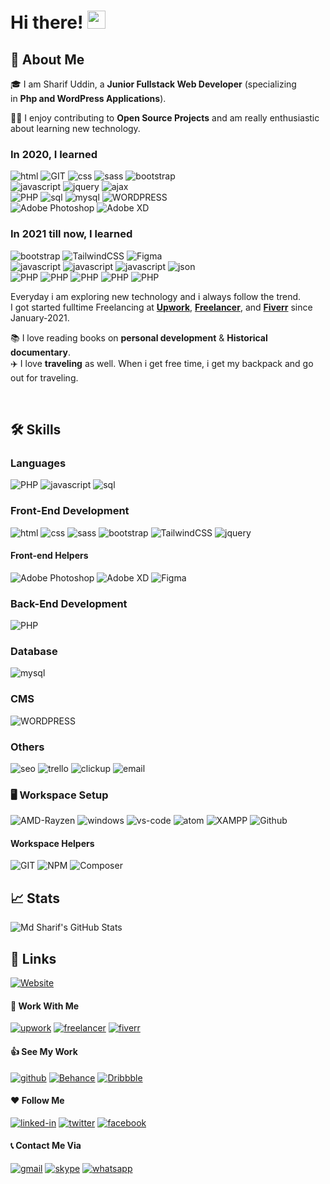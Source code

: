 # Hi there! <img src="https://media.giphy.com/media/hvRJCLFzcasrR4ia7z/giphy.gif" width="29px">

## 🚀 About Me

🎓 I am Sharif Uddin, a **Junior Fullstack Web Developer** (specializing in **Php and WordPress Applications**).

👨‍💻 I enjoy contributing to **Open Source Projects** and am really enthusiastic about learning new technology.
<br>
### In 2020, I learned 
![html](https://img.shields.io/badge/HTML5-E34F26?style=for-the-badge&logo=html5&logoColor=white)
![GIT](https://img.shields.io/badge/GIT-F05032?style=for-the-badge&logo=git&logoColor=white)
![css](https://img.shields.io/badge/CSS3-1572B6?style=for-the-badge&logo=css3&logoColor=white)
![sass](https://img.shields.io/badge/SASS-CC6699?style=for-the-badge&logo=sass&logoColor=white)
![bootstrap](https://img.shields.io/badge/Bootstrap_4-563D7C?style=for-the-badge&logo=bootstrap&logoColor=white)<br>
![javascript](https://img.shields.io/badge/JavaScript-323330?style=for-the-badge&logo=javascript&logoColor=F7DF1E)
![jquery](https://img.shields.io/badge/jQuery-0769AD?style=for-the-badge&logo=jquery&logoColor=white)
![ajax](https://img.shields.io/badge/ajax-FFB000?style=for-the-badge&logo=jquery&logoColor=white)<br>
![PHP](https://img.shields.io/badge/PHP_7.4-777BB4?style=for-the-badge&logo=php&logoColor=FFF)
![sql](https://img.shields.io/badge/sql-022F96?style=for-the-badge&logo=sql&logoColor=B2CD30)
![mysql](https://img.shields.io/badge/MySQL-4479A1?style=for-the-badge&logo=mysql&logoColor=white)
![WORDPRESS](https://img.shields.io/badge/wordpress-21759B?style=for-the-badge&logo=wordpress&logoColor=FFF)<br>
![Adobe Photoshop](https://img.shields.io/badge/adobe_photoshop-001D34?style=for-the-badge&logo=adobephotoshop&logoColor=white)
![Adobe XD](https://img.shields.io/badge/Adobe%20XD-470137?style=for-the-badge&logo=Adobe%20XD&logoColor=#FF61F6)
### In 2021 till now, I learned 
![bootstrap](https://img.shields.io/badge/Bootstrap_5-563D7C?style=for-the-badge&logo=bootstrap&logoColor=white)
![TailwindCSS](https://img.shields.io/badge/tailwindcss-%2338B2AC.svg?style=for-the-badge&logo=tailwind-css&logoColor=white)
![Figma](https://img.shields.io/badge/FIGMA-EA4C1D?style=for-the-badge&logo=figma&logoColor=white)<br>
![javascript](https://img.shields.io/badge/JavaScript_OOP-323330?style=for-the-badge&logo=javascript&logoColor=F7DF1E)
![javascript](https://img.shields.io/badge/ES6_ESNEXT-323330?style=for-the-badge&logo=javascript&logoColor=F7DF1E)
![javascript](https://img.shields.io/badge/asynchronous-323330?style=for-the-badge&logo=javascript&logoColor=F7DF1E)
![json](https://img.shields.io/badge/Json-000000?style=for-the-badge&logo=json&logoColor=FFF)<br>
![PHP](https://img.shields.io/badge/PHP_8-777BB4?style=for-the-badge&logo=php&logoColor=FFF)
![PHP](https://img.shields.io/badge/PHP_OOP-777BB4?style=for-the-badge&logo=php&logoColor=FFF)
![PHP](https://img.shields.io/badge/PDO-777BB4?style=for-the-badge&logo=php&logoColor=FFF)
![PHP](https://img.shields.io/badge/Design_Pattern-777BB4?style=for-the-badge&logo=php&logoColor=FFF)
![PHP](https://img.shields.io/badge/Restful_api-007ACC?style=for-the-badge&logo=php&logoColor=FFF)<br>


Everyday i am exploring new technology and i always follow the trend.<Br>
I got started fulltime Freelancing at [**Upwork**](https://www.upwork.com/freelancers/~014d60e5906868b56a), [**Freelancer**](https://www.freelancer.com/u/sharifwds), and [**Fiverr**](https://www.fiverr.com/sharifwds?up_rollout=true) since January-2021.


📚 I love reading books on **personal development** & **Historical documentary**.<br>
✈️ I love **traveling** as well. When i get free time, i get my backpack and go out for traveling.

<br>

## 🛠️ Skills

### Languages
![PHP](https://img.shields.io/badge/PHP-777BB4?style=for-the-badge&logo=php&logoColor=FFF)
![javascript](https://img.shields.io/badge/JavaScript-323330?style=for-the-badge&logo=javascript&logoColor=F7DF1E)
![sql](https://img.shields.io/badge/sql-022F96?style=for-the-badge&logo=sql&logoColor=B2CD30)

### Front-End Development
![html](https://img.shields.io/badge/HTML5-E34F26?style=for-the-badge&logo=html5&logoColor=white)
![css](https://img.shields.io/badge/CSS3-1572B6?style=for-the-badge&logo=css3&logoColor=white)
![sass](https://img.shields.io/badge/SASS-CC6699?style=for-the-badge&logo=sass&logoColor=white)
![bootstrap](https://img.shields.io/badge/Bootstrap-563D7C?style=for-the-badge&logo=bootstrap&logoColor=white)
![TailwindCSS](https://img.shields.io/badge/tailwindcss-%2338B2AC.svg?style=for-the-badge&logo=tailwind-css&logoColor=white)
![jquery](https://img.shields.io/badge/jQuery-0769AD?style=for-the-badge&logo=jquery&logoColor=white)
#### Front-end Helpers
![Adobe Photoshop](https://img.shields.io/badge/adobe_photoshop-001D34?style=for-the-badge&logo=adobephotoshop&logoColor=white)
![Adobe XD](https://img.shields.io/badge/Adobe%20XD-470137?style=for-the-badge&logo=Adobe%20XD&logoColor=#FF61F6)
![Figma](https://img.shields.io/badge/figma-%23F24E1E.svg?style=for-the-badge&logo=figma&logoColor=white)
### Back-End Development

![PHP](https://img.shields.io/badge/PHP-777BB4?style=for-the-badge&logo=php&logoColor=FFF)
### Database
![mysql](https://img.shields.io/badge/MySQL-4479A1?style=for-the-badge&logo=mysql&logoColor=white)
### CMS
![WORDPRESS](https://img.shields.io/badge/wordpress-21759B?style=for-the-badge&logo=wordpress&logoColor=FFF)
### Others
![seo](https://img.shields.io/badge/on_page_SEO-1DBF73?style=for-the-badge&logo=seo&logoColor=FFF)
![trello](https://img.shields.io/badge/trello-0052CC?style=for-the-badge&logo=trello&logoColor=FFF)
![clickup](https://img.shields.io/badge/clickup-7B68EE?style=for-the-badge&logo=clickup&logoColor=FFF)
![email](https://img.shields.io/badge/Email_marketing-0D101E?style=for-the-badge&logo=Gmail&logoColor=FFF)








### 🖥️ Workspace Setup


![AMD-Rayzen](https://img.shields.io/badge/AMD-Rayzen_5-ED1C24?style=for-the-badge&logo=amd&logoColor=white)
![windows](https://img.shields.io/badge/Windows_10-0078D6?style=for-the-badge&logo=windows&logoColor=white)
![vs-code](https://img.shields.io/badge/VS_Code-007ACC?style=for-the-badge&logo=Visual-Studio-Code&logoColor=white)
![atom](https://img.shields.io/badge/Atom-66595C?style=for-the-badge&logo=Atom&logoColor=white)
![XAMPP](https://img.shields.io/badge/Xampp-FB7A24?style=for-the-badge&logo=xampp&logoColor=white)
![Github](https://img.shields.io/badge/Github-181717?style=for-the-badge&logo=github&logoColor=white)


#### Workspace Helpers

![GIT](https://img.shields.io/badge/GIT-F05032?style=for-the-badge&logo=git&logoColor=white)
![NPM](https://img.shields.io/badge/NPM-%23000000.svg?style=for-the-badge&logo=npm&logoColor=white)
![Composer](https://img.shields.io/badge/composer-885630?style=for-the-badge&logo=composer&logoColor=white)


## 📈 Stats

<div>
<img src="https://github-readme-stats.vercel.app/api?username=mdsharifremon&show_icons=true&hide_border=true" alt="Md Sharif's GitHub Stats">
</div>


## 🔗 Links

[![Website](https://img.shields.io/badge/Website-D90175?style=for-the-badge&logo=Google-chrome&logoColor=white)](https://sharifwds.me/)
<br>

#### 🏢 Work With Me

[![upwork](https://img.shields.io/badge/Upwork-6FDA44?style=for-the-badge&logo=Upwork&logoColor=white)](https://www.upwork.com/freelancers/~014d60e5906868b56a)
[![freelancer](https://img.shields.io/badge/Freelancer-29B2FE?style=for-the-badge&logo=freelancer&logoColor=white)](https://www.freelancer.com/u/sharifwds)
[![fiverr](https://img.shields.io/badge/Fiverr-1DBF73?style=for-the-badge&logo=Fiverr&logoColor=white)](https://www.fiverr.com/sharifwds?up_rollout=true)
<br>

#### 👍 See My Work

[![github](https://img.shields.io/badge/GitHub-000000?style=for-the-badge&logo=GitHub&logoColor=white)](https://github.com/mdsharifremon/)
[![Behance](https://img.shields.io/badge/Behance-1769FF?style=for-the-badge&logo=Behance&logoColor=white)](https://www.behance.net/sharifremon/)
[![Dribbble](https://img.shields.io/badge/Dribbble-EA4C89?style=for-the-badge&logo=dribbble&logoColor=white)](https://dribbble.com/MDSHARIFREMON/)
<br>

#### ❤️ Follow Me

[![linked-in](https://img.shields.io/badge/Linked_In-0077B5?style=for-the-badge&logo=LinkedIn&logoColor=white)](https://www.linkedin.com/in/md-sharif-uddin-fullstack-web-developer/)
[![twitter](https://img.shields.io/badge/Twitter-1DA1F2?style=for-the-badge&logo=twitter&logoColor=white)](https://twitter.com/sharifwds/)
[![facebook](https://img.shields.io/badge/Facebook-1877F2?style=for-the-badge&logo=facebook&logoColor=white)](https://www.facebook.com/Web-Design-and-Development-by-Sharif-104212631540655/)
<br>

#### 📞 Contact Me Via

[![gmail](https://img.shields.io/badge/Gmail-D14836?style=for-the-badge&logo=Gmail&logoColor=white)](mailto:sharifwds@gmail.com)
[![skype](https://img.shields.io/badge/Skype-00AFF0?style=for-the-badge&logo=skype&logoColor=white)](https://join.skype.com/invite/qoTmNClmC27K)
[![whatsapp](https://img.shields.io/badge/+8801837581363-25D366?style=for-the-badge&logo=whatsapp&logoColor=white)](tel:01837581363)



